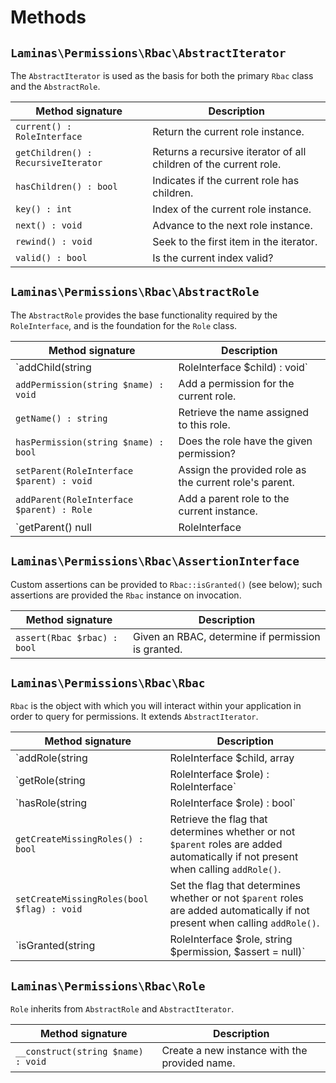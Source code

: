 # Methods

## `Laminas\Permissions\Rbac\AbstractIterator`

The `AbstractIterator` is used as the basis for both the primary `Rbac` class
and the `AbstractRole`.

Method signature                    | Description
----------------------------------- | -----------
`current() : RoleInterface`         | Return the current role instance.
`getChildren() : RecursiveIterator` | Returns a recursive iterator of all children of the current role.
`hasChildren() : bool`              | Indicates if the current role has children.
`key() : int`                       | Index of the current role instance.
`next() : void`                     | Advance to the next role instance.
`rewind() : void`                   | Seek to the first item in the iterator.
`valid() : bool`                    | Is the current index valid?

## `Laminas\Permissions\Rbac\AbstractRole`

The `AbstractRole` provides the base functionality required by the
`RoleInterface`, and is the foundation for the `Role` class.

Method signature                               | Description
---------------------------------------------- | -----------
`addChild(string|RoleInterface $child) : void` | Add a child role to the current instance.
`addPermission(string $name) : void`           | Add a permission for the current role.
`getName() : string`                           | Retrieve the name assigned to this role.
`hasPermission(string $name) : bool`           | Does the role have the given permission?
`setParent(RoleInterface $parent) : void`      | Assign the provided role as the current role's parent.
`addParent(RoleInterface $parent) : Role`      | Add a parent role to the current instance.
`getParent() null|RoleInterface|array`         | Retrieve the current role's parent, or array of parents if more that one exists.

## `Laminas\Permissions\Rbac\AssertionInterface`

Custom assertions can be provided to `Rbac::isGranted()` (see below); such
assertions are provided the `Rbac` instance on invocation.

Method signature            | Description
--------------------------- | -----------
`assert(Rbac $rbac) : bool` | Given an RBAC, determine if permission is granted.

## `Laminas\Permissions\Rbac\Rbac`

`Rbac` is the object with which you will interact within your application in
order to query for permissions. It extends `AbstractIterator`.

Method signature                                                            | Description
--------------------------------------------------------------------------- | -----------
`addRole(string|RoleInterface $child, array|RoleInterface $parents = null)` | Add a role to the RBAC. If `$parents` is non-null, the `$child` is also added to any parents provided.
`getRole(string|RoleInterface $role) : RoleInterface`                       | Recursively queries the RBAC for the given role, returning it if found, and raising an exception otherwise.
`hasRole(string|RoleInterface $role) : bool`                                | Recursively queries the RBAC for the given role, returning `true` if found, `false` otherwise.
`getCreateMissingRoles() : bool`                                            | Retrieve the flag that determines whether or not `$parent` roles are added automatically if not present when calling `addRole()`.
`setCreateMissingRoles(bool $flag) : void`                                  | Set the flag that determines whether or not `$parent` roles are added automatically if not present when calling `addRole()`.
`isGranted(string|RoleInterface $role, string $permission, $assert = null)` | Determine if the role has the given permission. If `$assert` is provided and either an `AssertInterface` instance or callable, it will be queried before checking against the given role.

## `Laminas\Permissions\Rbac\Role`

`Role` inherits from `AbstractRole` and `AbstractIterator`.

Method signature                   | Description
---------------------------------- | -----------
`__construct(string $name) : void` | Create a new instance with the provided name.
